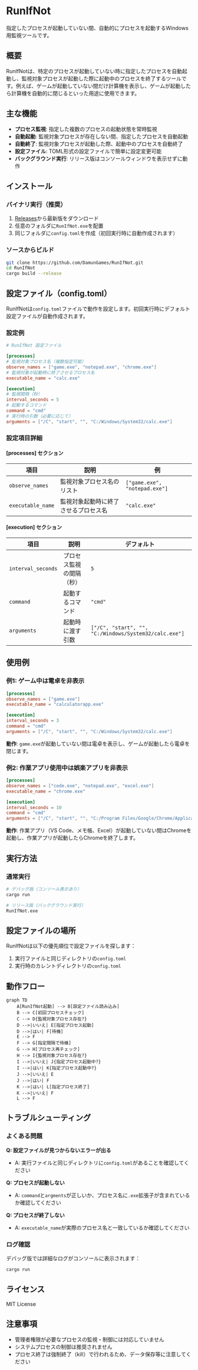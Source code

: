 # RunIfNot

指定したプロセスが起動していない間、自動的にプロセスを起動するWindows用監視ツールです。

## 概要

RunIfNotは、特定のプロセスが起動していない時に指定したプロセスを自動起動し、監視対象プロセスが起動した際に起動中のプロセスを終了するツールです。例えば、ゲームが起動していない間だけ計算機を表示し、ゲームが起動したら計算機を自動的に閉じるといった用途に使用できます。

## 主な機能

- **プロセス監視**: 指定した複数のプロセスの起動状態を常時監視
- **自動起動**: 監視対象プロセスが存在しない間、指定したプロセスを自動起動
- **自動終了**: 監視対象プロセスが起動した際、起動中のプロセスを自動終了
- **設定ファイル**: TOML形式の設定ファイルで簡単に設定変更可能
- **バックグラウンド実行**: リリース版はコンソールウィンドウを表示せずに動作

## インストール

### バイナリ実行（推奨）

1. [Releases](https://github.com/DamunGames/RunIfNot/releases)から最新版をダウンロード
2. 任意のフォルダに`RunIfNot.exe`を配置
3. 同じフォルダに`config.toml`を作成（初回実行時に自動作成されます）

### ソースからビルド

```bash
git clone https://github.com/DamunGames/RunIfNot.git
cd RunIfNot
cargo build --release
```

## 設定ファイル（config.toml）

RunIfNotは`config.toml`ファイルで動作を設定します。初回実行時にデフォルト設定ファイルが自動作成されます。

### 設定例

```toml
# RunIfNot 設定ファイル

[processes]
# 監視対象プロセス名（複数指定可能）
observe_names = ["game.exe", "notepad.exe", "chrome.exe"]
# 監視対象が起動時に終了させるプロセス名
executable_name = "calc.exe"

[execution]
# 監視間隔（秒）
interval_seconds = 5
# 起動するコマンド
command = "cmd"
# 実行時の引数（必要に応じて）
arguments = ["/C", "start", "", "C:/Windows/System32/calc.exe"]
```

### 設定項目詳細

#### [processes] セクション

| 項目              | 説明                                 | 例                            |
| ----------------- | ------------------------------------ | ----------------------------- |
| `observe_names`   | 監視対象プロセス名のリスト           | `["game.exe", "notepad.exe"]` |
| `executable_name` | 監視対象起動時に終了させるプロセス名 | `"calc.exe"`                  |

#### [execution] セクション

| 項目               | 説明                     | デフォルト                                            |
| ------------------ | ------------------------ | ----------------------------------------------------- |
| `interval_seconds` | プロセス監視の間隔（秒） | `5`                                                   |
| `command`          | 起動するコマンド         | `"cmd"`                                               |
| `arguments`        | 起動時に渡す引数         | `["/C", "start", "", "C:/Windows/System32/calc.exe"]` |

## 使用例

### 例1: ゲーム中は電卓を非表示

```toml
[processes]
observe_names = ["game.exe"]
executable_name = "calculatorapp.exe"

[execution]
interval_seconds = 3
command = "cmd"
arguments = ["/C", "start", "", "C:/Windows/System32/calc.exe"]
```

**動作**: `game.exe`が起動していない間は電卓を表示し、ゲームが起動したら電卓を閉じます。

### 例2: 作業アプリ使用中は娯楽アプリを非表示

```toml
[processes]
observe_names = ["code.exe", "notepad.exe", "excel.exe"]
executable_name = "chrome.exe"

[execution]
interval_seconds = 10
command = "cmd"
arguments = ["/C", "start", "", "C:/Program Files/Google/Chrome/Application/chrome.exe"]
```

**動作**: 作業アプリ（VS Code、メモ帳、Excel）が起動していない間はChromeを起動し、作業アプリが起動したらChromeを終了します。

## 実行方法

### 通常実行

```bash
# デバッグ版（コンソール表示あり）
cargo run

# リリース版（バックグラウンド実行）
RunIfNot.exe
```

## 設定ファイルの場所

RunIfNotは以下の優先順位で設定ファイルを探します：

1. 実行ファイルと同じディレクトリの`config.toml`
2. 実行時のカレントディレクトリの`config.toml`

## 動作フロー

```mermaid
graph TD
    A[RunIfNot起動] --> B[設定ファイル読み込み]
    B --> C[初回プロセスチェック]
    C --> D{監視対象プロセス存在?}
    D -->|いいえ| E[指定プロセス起動]
    D -->|はい| F[待機]
    E --> F
    F --> G[指定間隔で待機]
    G --> H[プロセス再チェック]
    H --> I{監視対象プロセス存在?}
    I -->|いいえ| J{指定プロセス起動中?}
    I -->|はい| K{指定プロセス起動中?}
    J -->|いいえ| E
    J -->|はい| F
    K -->|はい| L[指定プロセス終了]
    K -->|いいえ| F
    L --> F
```

## トラブルシューティング

### よくある問題

**Q: 設定ファイルが見つからないエラーが出る**
- A: 実行ファイルと同じディレクトリに`config.toml`があることを確認してください

**Q: プロセスが起動しない**
- A: `command`と`argments`が正しいか、プロセス名に`.exe`拡張子が含まれているか確認してください

**Q: プロセスが終了しない**
- A: `executable_name`が実際のプロセス名と一致しているか確認してください

### ログ確認

デバッグ版では詳細なログがコンソールに表示されます：

```bash
cargo run
```

## ライセンス

MIT License

## 注意事項

- 管理者権限が必要なプロセスの監視・制御には対応していません
- システムプロセスの制御は推奨されません
- プロセス終了は強制終了（kill）で行われるため、データ保存等に注意してください